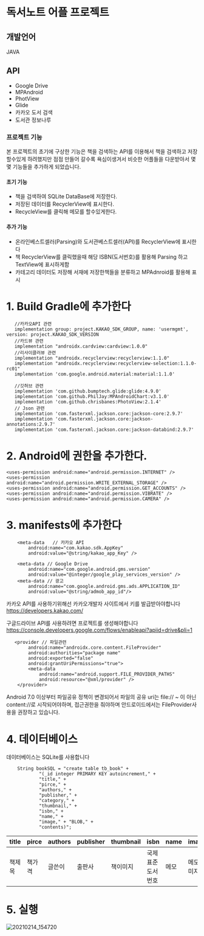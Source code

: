#  독서노트 어플 프로젝트


##  개발언어
   JAVA
##  API
 - Google Drive 
 - MPAndroid
 - PhotView
 - Glide
 - 카카오 도서 검색 
 - 도서관 정보나루

### 프로젝트 기능
 본 프로젝트의 초기에 구상한 기능은 책을 검색하는 API를 이용해서 
 책을 검색하고 저장할수있게 하려했지만 점점 만들어 갈수록
 욕심이생겨서 비슷한 어플들을 다운받아서 몇몇 기능들을 추가하게 되었습니다.

#### 초기 기능
 - 책을 검색하여 SQLite DataBase에 저장한다.
 - 저장된 데이터를 RecyclerView에 표시한다.
 - RecycleView를 클릭해 메모를 할수있게한다.
 
#### 추가 기능
 - 온라인베스트셀러(Parsing)와 도서관베스트셀러(API)를 RecyclerView에 표시한다
 - 책 RecyclerView를 클릭했을때 해당 ISBN(도서번호)를 활용해 Parsing 하고 TextView에 표시하게함
 - 카테고리 데이터도 저장해 서재에 저장한책들을 분류하고  MPAdnroid를 활용해 표시


# 1. Build Gradle에 추가한다
       //카카오API 관련
       implementation group: project.KAKAO_SDK_GROUP, name: 'usermgmt', version: project.KAKAO_SDK_VERSION
       //카드뷰 관련
       implementation "androidx.cardview:cardview:1.0.0"
       //리사이클러뷰 관련
       implementation "androidx.recyclerview:recyclerview:1.1.0"
       implementation "androidx.recyclerview:recyclerview-selection:1.1.0-rc01"
       implementation 'com.google.android.material:material:1.1.0'

       //깃허브 관련
       implementation 'com.github.bumptech.glide:glide:4.9.0'
       implementation 'com.github.PhilJay:MPAndroidChart:v3.1.0'
       implementation 'com.github.chrisbanes:PhotoView:2.1.4'
       // Json 관련
       implementation 'com.fasterxml.jackson.core:jackson-core:2.9.7'
       implementation 'com.fasterxml.jackson.core:jackson-annotations:2.9.7'
       implementation 'com.fasterxml.jackson.core:jackson-databind:2.9.7'
       
       
       
# 2. Android에 권한을 추가한다.

    <uses-permission android:name="android.permission.INTERNET" />
    <uses-permission android:name="android.permission.WRITE_EXTERNAL_STORAGE" />
    <uses-permission android:name="android.permission.GET_ACCOUNTS" />
    <uses-permission android:name="android.permission.VIBRATE" />
    <uses-permission android:name="android.permission.CAMERA" />
    
    
# 3. manifests에 추가한다

        <meta-data   // 카카오 API
            android:name="com.kakao.sdk.AppKey"
            android:value="@string/kakao_app_Key" />

        <meta-data // Google Drive
            android:name="com.google.android.gms.version"
            android:value="@integer/google_play_services_version" />
        <meta-data // 광고
            android:name="com.google.android.gms.ads.APPLICATION_ID"
            android:value="@string/admob_app_id"/>
            
            
        
  카카오 API를 사용하기위해선 카카오개발자 사이트에서 키를 발급받아야합니다
   https://developers.kakao.com/
        
   구글드라이브 API를 사용하려면 프로젝트를 생성해야합니다
    https://console.developers.google.com/flows/enableapi?apiid=drive&pli=1
    
    
       <provider // 파일관련
            android:name="androidx.core.content.FileProvider"
            android:authorities="package name"
            android:exported="false"
            android:grantUriPermissions="true">
            <meta-data
                android:name="android.support.FILE_PROVIDER_PATHS"
                android:resource="@xml/provider" />
        </provider>
        
   Android 7.0 이상부터 파일공유 정책이 변경되어서 
   파일의 공유 uri는 file:// ~ 이 아닌 content://로 시작되어야하며, 접근권한을 줘야하며
   안드로이드에서는 FileProvider사용을 권장하고 있습니다.
   
 # 4. 데이터베이스
 
 데이터베이스는 SQLite를 사용합니다
 
        String bookSQL = "create table tb_book" +
                "(_id integer PRIMARY KEY autoincrement," +
                "title," +
                "pirce," +
                "authors," +
                "publisher," +
                "category," +
                "thumbnail," +
                "isbn," +
                "name," +
                "image," + "BLOB," +
                "contents)";
        
        
 title | pirce | authors | publisher | thumbnail | isbn | name | image | contents
 ----- | ----- |  ----- | ----- |  ----- | ----- |  ----- | ----- |  ----- |
 책제목 | 책가격 | 글쓴이 | 출판사 | 책이미지 | 국제표준도서번호 | 메모 | 메모이미지 | 메모내용
 
 
 # 5. 실행
 ![20210214_154720](https://user-images.githubusercontent.com/78843235/107870518-661d7880-6edc-11eb-808b-32878dd4335c.gif)
 
        
        
        
        
        
